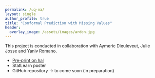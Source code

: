 ```yaml
---
permalink: /uq-na/
layout: single
author_profile: true
title: "Conformal Prediction with Missing Values"
header:
  overlay_image: /assets/images/ardon.jpg
---
```


This project is conducted in collaboration with Aymeric Dieuleveut, Julie Josse and Yaniv Romano.

- [Pre-print on hal](https://hal.science/hal-03896384)
- StatLearn poster
- GitHub repository &rarr; to come soon (in preparation)
